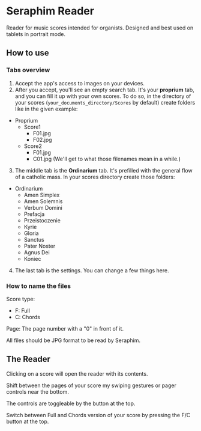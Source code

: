 # Seraphim Reader

Reader for music scores intended for organists.
Designed and best used on tablets in portrait mode.

## How to use

### Tabs overview

1. Accept the app's access to images on your devices.
2. After you accept, you'll see an empty search tab. It's your **proprium** tab, and you can fill it up with your own scores.
   To do so, in the directory of your scores (`your_documents_directory/Scores` by default) create folders like in the given example:
- Proprium
  - Score1
    - F01.jpg
    - F02.jpg
  - Score2
    - F01.jpg
    - C01.jpg
(We'll get to what those filenames mean in a while.)
3. The middle tab is the **Ordinarium** tab. It's prefilled with the general flow of a catholic mass. In your scores directory create those folders:
- Ordinarium
  - Amen Simplex
  - Amen Solemnis
  - Verbum Domini
  - Prefacja
  - Przeistoczenie
  - Kyrie
  - Gloria
  - Sanctus
  - Pater Noster
  - Agnus Dei
  - Koniec
4. The last tab is the settings. You can change a few things here.

### How to name the files

Score type:
- F: Full
- C: Chords

Page:
The page number with a "0" in front of it.

All files should be JPG format to be read by Seraphim.

## The Reader

Clicking on a score will open the reader with its contents.

Shift between the pages of your score my swiping gestures or pager controls near the bottom.

The controls are toggleable by the button at the top.

Switch between Full and Chords version of your score by pressing the F/C button at the top.
